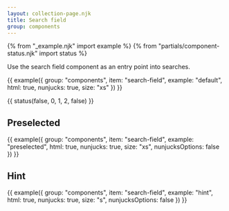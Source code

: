 ```yaml
---
layout: collection-page.njk
title: Search field
group: components
---
```


{% from "_example.njk" import example %}
{% from "partials/component-status.njk" import status %}

Use the search field component as an entry point into searches.

{{ example({ group: "components", item: "search-field", example: "default", html: true, nunjucks: true, size: "xs" }) }}

{{ status(false, 0, 1, 2, false) }}

## Preselected

{{ example({ group: "components", item: "search-field", example: "preselected", html: true, nunjucks: true, size: "xs", nunjucksOptions: false }) }}

## Hint

{{ example({ group: "components", item: "search-field", example: "hint", html: true, nunjucks: true, size: "s", nunjucksOptions: false }) }}

